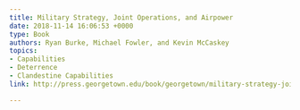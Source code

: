 ```yaml
---
title: Military Strategy, Joint Operations, and Airpower
date: 2018-11-14 16:06:53 +0000
type: Book
authors: Ryan Burke, Michael Fowler, and Kevin McCaskey
topics:
- Capabilities
- Deterrence
- Clandestine Capabilities
link: http://press.georgetown.edu/book/georgetown/military-strategy-joint-operations-and-airpower

---
```

